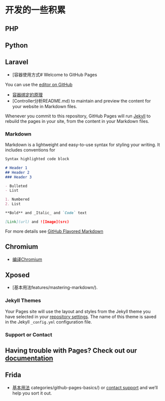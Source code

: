 # 开发的一些积累

## PHP

## Python

## Laravel
 - [容器使用方式# Welcome to GitHub Pages

You can use the [editor on GitHub](https://github.com/wengooooo/knowledge/blobedit/master/Laravel/Container_Userage.md)
 - [容器绑定的原理](https://github.com/wengooooo/knowledge/blob/master/Laravel/Container_Core.md)
 - [Controller分析README.md) to maintain and preview the content for your website in Markdown files.

Whenever you commit to this repository, GitHub Pages will run [Jekyll](https://jekyllrb.com/) to rebuild the pages in your site, from the content in your Markdown files.

### Markdown

Markdown is a lightweight and easy-to-use syntax for styling your writing. It includes conventions for

```markdown
Syntax highlighted code block

# Header 1
## Header 2
### Header 3

- Bulleted
- List

1. Numbered
2. List

**Bold** and _Italic_ and `Code` text

[Link](url) and ![Image](src)
```

For more details see [GitHub Flavored Markdown](https://guides.github.com/wengooooo/knowledge/blob/master/Laravel/Controller.md)
## Chromium
 - [编译Chromium](https://github.com/wengooooo/knowledge/blob/master/Chromium/Build_Chromium.md)
## Xposed
 - [基本用法features/mastering-markdown/).

### Jekyll Themes

Your Pages site will use the layout and styles from the Jekyll theme you have selected in your [repository settings](https://github.com/wengooooo/knowledge/settings). The name of this theme is saved in the Jekyll `_config.yml` configuration file.

### Support or Contact

Having trouble with Pages? Check out our [documentation](https://help.github.com/wengooooo/knowledge/blob/master/Xposed/Usage.md)
 - 
## Frida
 - [基本用法](https://github.com/wengooooo/knowledge/blob/master/Frida/Usage.md)
categories/github-pages-basics/) or [contact support](https://github.com/contact) and we’ll help you sort it out.
<!--stackedit_data:
eyJoaXN0b3J5IjpbLTY2NzI5NzA4M119
-->